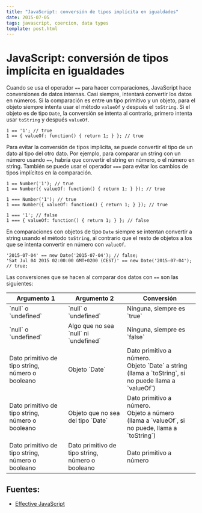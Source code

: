 ```yaml
---
title: "JavaScript: conversión de tipos implícita en igualdades"
date: 2015-07-05
tags: javascript, coercion, data types
template: post.html
---
```


# JavaScript: conversión de tipos implícita en igualdades

Cuando se usa el operador `==` para hacer comparaciones, JavaScript hace conversiones de datos internas. Casi siempre, intentará convertir los datos en números. Si la comparación es entre un tipo primitivo y un objeto, para el objeto siempre intenta usar el método `valueOf` y después el `toString`. Si el objeto es de tipo `Date`, la conversión se intenta al contrario, primero intenta usar `toString` y después `valueOf`.

    1 == '1'; // true
    1 == { valueOf: function() { return 1; } }; // true

Para evitar la conversión de tipos implícita, se puede convertir el tipo de un dato al tipo del otro dato. Por ejemplo, para comparar un string con un número usando `==`, habría que convertir el string en número, o el número en string. También se puede usar el operador `===` para evitar los cambios de tipos implícitos en la comparación.

    1 == Number('1'); // true
    1 == Number({ valueOf: function() { return 1; } }); // true

    1 === Number('1'); // true
    1 === Number({ valueOf: function() { return 1; } }); // true
    
    1 === '1'; // false
    1 === { valueOf: function() { return 1; } }; // false

En comparaciones con objetos de tipo `Date` siempre se intentan convertir a string usando el método `toString`, al contrario que el resto de objetos a los que se intenta convertir en número con `valueOf`.

    '2015-07-04' == new Date('2015-07-04'); // false;
    'Sat Jul 04 2015 02:00:00 GMT+0200 (CEST)' == new Date('2015-07-04'); // true;

Las conversiones que se hacen al comparar dos datos con `==` son las siguientes:

<table>
  <thead>
    <tr>
      <th>Argumento 1</th>
      <th>Argumento 2</th>
      <th>Conversión</th>
    </tr>
  </thead>
  <tbody>
    <tr>
      <td>`null` o `undefined`</td>
      <td>`null` o `undefined`</td>
      <td>Ninguna, siempre es `true`</td>
    </tr>
    <tr>
      <td>`null` o `undefined`</td>
      <td>Algo que no sea `null` ni `undefined`</td>
      <td>Ninguna, siempre es `false`</td>
    </tr>
    <tr>
      <td>Dato primitivo de tipo string, número o booleano</td>
      <td>Objeto `Date`</td>
      <td>Dato primitivo a número.<br>Objeto `Date` a string (llama a `toString`, si no puede llama a `valueOf`)</td>
    </tr>
    <tr>
      <td>Dato primitivo de tipo string, número o booleano</td>
      <td>Objeto que no sea del tipo `Date`</td>
      <td>Dato primitivo a número.<br>Objeto a número (llama a `valueOf`, si no puede, llama a `toString`)</td>
    </tr>
    <tr>
      <td>Dato primitivo de tipo string, número o booleano</td>
      <td>Dato primitivo de tipo string, número o booleano</td>
      <td>Dato primitivo a número</td>
    </tr>
  </tbody>
</table>

## Fuentes:
* [Effective JavaScript](http://www.amazon.es/Effective-JavaScript-Specific-Software-Development/dp/0321812182)
